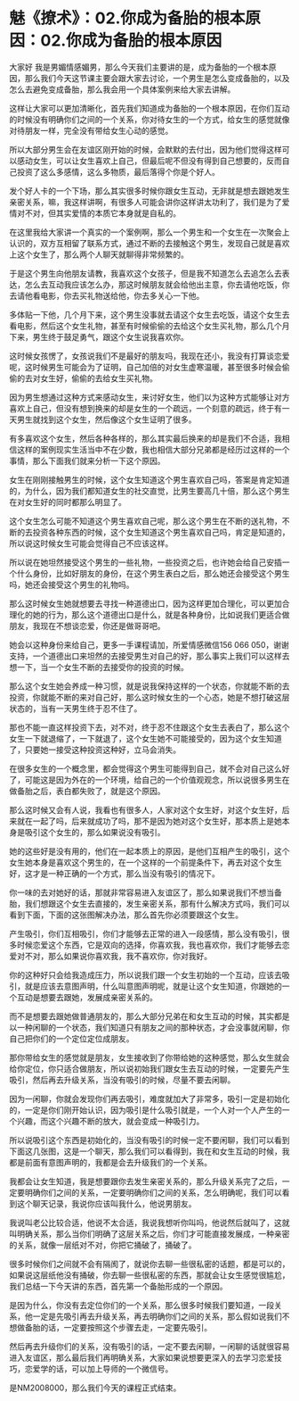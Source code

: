 # 魅《撩术》：02.你成为备胎的根本原因：02.你成为备胎的根本原因

大家好 我是男媚情感媚男，那么今天我们主要讲的是，成为备胎的一个根本原因，那么我们今天这节课主要会跟大家去讨论，一个男生是怎么变成备胎的，以及怎么去避免变成备胎，那么我会用一个具体案例来给大家去讲解。

这样让大家可以更加清晰化，首先我们知道成为备胎的一个根本原因，在你们互动的时候没有明确你们之间的一个关系，你对待女生的一个方式，给女生的感觉就像对待朋友一样，完全没有带给女生心动的感觉。

所以大部分男生会在友谊区刚开始的时候，会默默的去付出，因为他们觉得这样可以感动女生，可以让女生喜欢上自己，但最后呢不但没有得到自己想要的，反而自己投资了这么多感情，这么多物质，最后落得个你是个好人。

发个好人卡的一个下场，那么其实很多时候你跟女生互动，无非就是想去跟她发生亲密关系，嘛，我这样讲啊，有很多人可能会讲你这样讲太功利了，我们是为了爱情对不对，但其实爱情的本质它本身就是自私的。

在这里我给大家讲一个真实的一个案例啊，那么一个男生和一个女生在一次聚会上认识的，双方互相留了联系方式，通过不断的去接触这个男生，发现自己就是喜欢上这个女生了，那么两个人聊天就聊得非常频繁的。

于是这个男生向他朋友请教，我喜欢这个女孩子，但是我不知道怎么去追怎么去表达，怎么去互动我应该怎么办，那这时候朋友就会给他出主意，你去请他吃饭，你去请他看电影，你去买礼物送给他，你去多关心一下他。

多体贴一下他，几个月下来，这个男生没事就去请这个女生去吃饭，请这个女生去看电影，然后这个女生礼物，甚至有时候偷偷的去给这个女生买礼物，那么几个月下来，男生终于鼓足勇气，跟这个女生说我喜欢你。

这时候女孩愣了，女孩说我们不是最好的朋友吗，我现在还小，我没有打算谈恋爱呢，这时候男生可能会为了证明，自己加倍的对女生虚寒温暖，甚至很多时候会偷偷的去对女生好，偷偷的去给女生买礼物。

因为男生想通过这种方式来感动女生，来讨好女生，他们以为这种方式能够让对方喜欢上自己，但没有想到换来的却是女生的一个疏远，一个刻意的疏远，终于有一天男生就找到这个女生，然后像这个女生证明了很多。

有多喜欢这个女生，然后各种各样的，那么其实最后换来的却是我们不合适，我相信这样的案例现实生活当中不在少数，我也相信大部分兄弟都是经历过这样的一个事情，那么下面我们就来分析一下这个原因。

女生在刚刚接触男生的时候，这个女生知道这个男生喜欢自己吗，答案是肯定知道的，为什么，因为我们都知道女生的社交直觉，比男生要高几十倍，那么这个男生在对女生好的同时都那么明显了。

这个女生怎么可能不知道这个男生喜欢自己呢，那么这个男生在不断的送礼物，不断的去投资各种东西的时候，这个女生知道这个男生喜欢自己吗，肯定是知道的，所以说这时候女生可能会觉得自己不应该这样。

所以说在她坦然接受这个男生的一些礼物，一些投资之后，也许她会给自己安插一个什么身份，比如好朋友的身份，在这个男生表白之后，那么她还会接受这个男生吗，她还会接受这个男生的礼物吗。

那么这时候女生她就想要去寻找一种道德出口，因为这样更加合理化，可以更加合理化的她的行为，那么这个道德出口是什么，就是各种身份，比如说我们更适合做朋友，我现在不想谈恋爱，你还是做哥哥吧。

她会以这种身份来给自己，更多一手课程请加，所爱情感微信156 066 050，谢谢支持，一个道德出口来坦然的去接受男生对自己的好，那么事实上我们可以这样去想一下，当一个女生不断的去接受你的投资的时候。

那么这个女生她会养成一种习惯，就是说我保持这样的一个状态，你就能不断的去投资，你就能不断的来对自己好，那么这时候女生的一个心态，她是不想打破这层状态的，当有一天男生终于忍不住了。

那也不能一直这样投资下去，对不对，终于忍不住跟这个女生去表白了，那么这个女生一下就退缩了，一下就退了，这个女生她不可能接受的，因为这个女生知道了，只要她一接受这种投资这种好，立马会消失。

在很多女生的一个概念里，都会觉得这个男生可能得到自己，就不会对自己这么好了，可能这是因为外在的一个环境，给自己的一个价值观观念，所以说很多男生在做备胎之后，表白都失败了，就是这个原因。

那么这时候又会有人说，我看也有很多人，人家对这个女生好，对这个女生好，后来就在一起了吗，后来就成功了吗，那不是因为她对这个女生好，那本质上是她本身是吸引这个女生的，那么如果说没有吸引。

她的这些好是没有用的，他们在一起本质上的原因，是他们互相产生的吸引，这个女生她本身是喜欢这个男生的，在一个这样的一个前提条件下，再去对这个女生好，这才是一种正确的一个方式，那么当没有吸引的情况下。

你一味的去对她好的话，那就非常容易进入友谊区了，那么如果说我们不想当备胎，我们想跟这个女生去直接的，发生亲密关系，那有什么解决方式吗，我们可以看到下面，下面的这张图解决办法，那么首先你必须要跟这个女生。

产生吸引，你们互相吸引，你们才能够去正常的进入一段感情，那么没有吸引，很多时候恋爱这个东西，它是双向的选择，你喜欢我，我也喜欢你，我们才能够去恋爱对不对，那么如果说你喜欢我，我不喜欢你，你对我好。

你的这种好只会给我造成压力，所以说我们跟一个女生初始的一个互动，应该去吸引，就是应该去意图声明，什么叫意图声明呢，就是让这个女生知道，你跟她的一个互动是想要去跟她，发展成亲密关系的。

而不是想要去跟她做普通朋友的，那么大部分兄弟在和女生互动的时候，其实都是以一种闲聊的一个状态，我们知道只有朋友之间的那种状态，才会没事就闲聊，你自己把你们的一个定位定位成朋友。

那你带给女生的感觉就是朋友，女生接收到了你带给她的这种感觉，那么女生就会给你定位，你只适合做朋友，所以说初始我们跟女生去互动的时候，一定要先产生吸引，然后再去升级关系，当没有吸引的时候，尽量不要去闲聊。

因为一闲聊，你就会发现你们再去吸引，难度就加大了非常多，吸引一定是初始化的，一定是你们刚开始认识，因为吸引是什么吸引就是，一个人对一个人产生的一个兴趣，而这个兴趣不断的放大，就会变成一种吸引力。

所以说吸引这个东西是初始化的，当没有吸引的时候一定不要闲聊，我们可以看到下面这几张图，这是一个聊天，那么我们可以看得到，我在和女生互动的时候，我都是前面有意图声明的，我都是会去升级我们的一个关系。

我都会让女生知道，我是想要跟你去发生亲密关系的，那么升级关系完了之后，一定要明确你们之间的关系，一定要明确你们之间的关系，怎么明确呢，我们可以看到这个聊天记录，我说你应该叫我什么，他说男朋友。

我说叫老公比较合适，他说不太合适，我说我想听你叫吗，他说然后就叫了，这就叫明确关系，那么当你们明确了这层关系之后，你们才可能直接发展成，一种亲密的关系，就像一层纸对不对，你把它捅破了，捅破了。

很多时候你们之间就不会有隔阂了，就说你去聊一些很私密的话题，都是可以的，如果说这层纸他没有捅破，你去聊一些很私密的东西，那就会让女生感觉很尴尬，我们总结一下今天讲的东西，首先第一个备胎形成的一个原因。

是因为什么，你没有去定位你们的一个关系，那么很多时候我们要知道，一段关系，他一定是先吸引再去升级关系，再去明确你们之间的关系，那么假如说我们不想做备胎的话，一定要按照这个步骤去走，一定要先吸引。

然后再去升级你们的关系，没有吸引的话，一定不要去闲聊，一闲聊的话就很容易进入友谊区，那么最后我们再明确关系，大家如果说想要更深入的去学习恋爱技巧，恋爱学的话，可以加上导师的一个微信号。

是NM2008000，那么我们今天的课程正式结束。